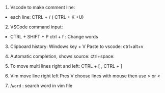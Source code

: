 1) Vscode to make comment line: 
- each line: CTRL + / ( CTRL + K +U)

2) VSCode command input:
- CTRL + SHIFT + P  	ctrl + f : Change words

3)  Clipboard history: Windows key + V
    Paste to vscode: ctrl+alt+v 

4) Automatic completion, shows source: ctrl+space: 

5) To move multi lines right and left: CTRL + [  ,  CTRL + ] 

6) Vim move line right left
Pres V choose lines with mouse then use > or <

7)  /`word` : search word in vim file
   
